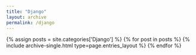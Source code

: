 ```yaml
---
title: "Django"
layout: archive
permalink: /django
---
```



{% assign posts = site.categories['Django'] %}
{% for post in posts %} {% include archive-single.html type=page.entries_layout %} {% endfor %}